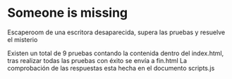 # Someone is missing
Escaperoom de una escritora desaparecida, supera las pruebas y resuelve el misterio

Existen un total de 9 pruebas contando la contenida dentro del index.html, tras realizar todas las pruebas con éxito se envía a fin.html
La comprobación de las respuestas esta hecha en el documento scripts.js
